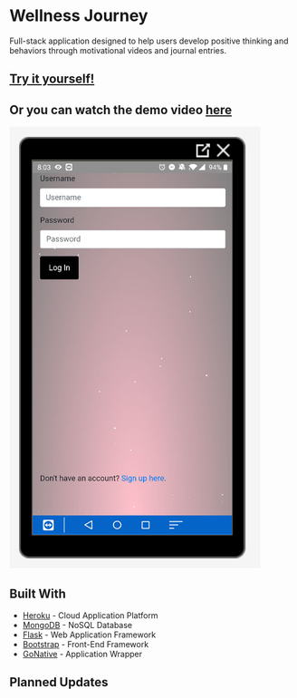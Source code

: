 # **Wellness Journey** 

Full-stack application designed to help users develop positive thinking and behaviors through motivational videos and journal entries. 

## [Try it yourself!](https://wellnessjourney.herokuapp.com/login)

## Or you can watch the demo video [here](https://drive.google.com/open?id=1ExAZnj3ux8Jlw_v4RgjcsbtbUZCoo-ng)

![](wellnessjourney/static/images/loginpage.PNG)

## Built With

- [Heroku](https://www.heroku.com/) - Cloud Application Platform
- [MongoDB](https://www.mongodb.com/) - NoSQL Database
- [Flask](https://palletsprojects.com/p/flask/) - Web Application Framework
- [Bootstrap](https://getbootstrap.com/) - Front-End Framework
- [GoNative](https://gonative.io/) - Application Wrapper

## Planned Updates
